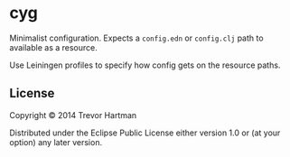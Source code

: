 # cyg

Minimalist configuration. Expects a `config.edn` or `config.clj` path to
available as a resource.

Use Leiningen profiles to specify how config gets on the resource paths.


## License

Copyright © 2014 Trevor Hartman

Distributed under the Eclipse Public License either version 1.0 or (at
your option) any later version.
